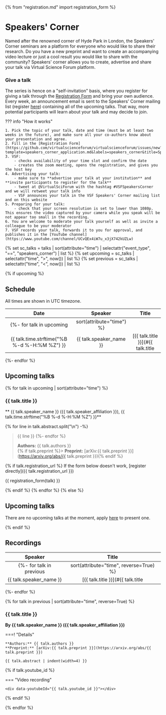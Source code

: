 {% from "registration.md" import registration_form %}
# Speakers' Corner

Named after the renowned corner of Hyde Park in London, the Speakers' Corner seminars are a platform for everyone who would like to share their research.
Do you have a new preprint and want to create an accompanying video lecture or just a cool result you would like to share with the community? Speakers' corner allows you to create, advertise and share your talk via Virtual Science Forum platform.

### Give a talk
The series is hence on a "self-invitation" basis, where you register for giving a talk through the [Registration Form](https://github.com/virtualscienceforum/virtualscienceforum/issues/new?template=speakers_corner_application.md&labels=speakers_corner&title=Speakers%27%20corner%20talk%20application) and
bring your own audience. Every week, an announcement email is sent to the Speakers' Corner mailing list (register [here](mailinglist.md)) 
containing all of the upcoming talks. That way, more potential participants will learn about your talk and may decide to join.

??? info "How it works"

    1. Pick the topic of your talk, date and time (must be at least two weeks in the future), and make sure all your co-authors know about your presentation and agree.
    2. Fill in the [Registration Form](https://github.com/virtualscienceforum/virtualscienceforum/issues/new?template=speakers_corner_application.md&labels=speakers_corner&title=Speakers%27%20corner%20talk%20application)
    3. VSF:
        - checks availability of your time slot and confirm the date
        - creates the zoom meeting, opens the registration, and gives you the host key
    4. Advertising your talk:
        - make sure to **advertise your talk at your institution** and **invite participants to register for the talk**
        - tweet at @VirtualSciForum with the hashtag #VSFSpeakersCorner and we will retweet your talk info
        - VSF announces your talk in the VSF Speakers' Corner mailing list and on this website
    5. Preparing for your talk:
        - check that your screen resolution is set to lower than 1080p. This ensures the video captured by your camera while you speak will be not appear too small in the recording.
    6. You are welcome to moderate your talk yourself as well as invite a colleague to be your moderator
    7. VSF records your talk, forwards it to you for approval, and publishes it in the [YouTube channel](https://www.youtube.com/channel/UCvQEx4iW7u_x3jX742kUZLw)

{% set sc_talks = talks | sort(attribute="time") | selectattr("event_type", "==", "speakers_corner") | list %}
{% set upcoming = sc_talks | selectattr("time", ">", now()) | list %}
{% set previous = sc_talks | selectattr("time", "<", now()) | list %}

{% if upcoming %}
## Schedule

All times are shown in <span id="timezone">UTC</span> timezone.

|   Date   |     Speaker    | Title |
|:---------:|:--------------:|:-----:|
{%- for talk in upcoming | sort(attribute="time") %}
| <time datetime="{{ talk.time.isoformat() }}">{{ talk.time.strftime("%B %-d %-H:%M %Z") }}</time> | {{ talk.speaker_name }} | [{{ talk.title }}](#{{ talk.title | lower | a }}) |
{%- endfor %}

## Upcoming talks

{% for talk in upcoming | sort(attribute="time") %}
### {{ talk.title }}
** {{ talk.speaker_name }} ({{ talk.speaker_affiliation }}), <time datetime="{{ talk.time.isoformat() }}">{{ talk.time.strftime("%B %-d %-H:%M %Z") }}</time>**

{% for line in talk.abstract.split("\n") -%}
> {{ line }}
{%- endfor %}
>
> **Authors:** {{ talk.authors }}  
{% if talk.preprint %}> **Preprint:** [arXiv:{{ talk.preprint }}](https://arxiv.org/abs/{{ talk.preprint }}){% endif %}

{% if talk.registration_url %}
If the form below doesn't work, [register directly]({{ talk.registration_url }})

{{ registration_form(talk) }}

{% endif %}
{% endfor %}
{% else %}
## Upcoming talks

There are no upcoming talks at the moment, apply [here](https://github.com/virtualscienceforum/virtualscienceforum/issues/new?template=speakers_corner_application.md&labels=speakers_corner&title=Speakers%27%20corner%20talk%20application) to present one.

{% endif %}

## Recordings

|     Speaker    | Title |
|:--------------:|:-----:|
{%- for talk in previous | sort(attribute="time", reverse=True) %}
| {{ talk.speaker_name }} | [{{ talk.title }}](#{{ talk.title | a }}) |
{%- endfor %}

{% for talk in previous | sort(attribute="time", reverse=True) %}

### {{ talk.title }}
**By {{ talk.speaker_name }} ({{ talk.speaker_affiliation }})**

===! "Details"

    **Authors:** {{ talk.authors }}  
    **Preprint:** [arXiv:{{ talk.preprint }}](https://arxiv.org/abs/{{ talk.preprint }})

    {{ talk.abstract | indent(width=4) }}

{% if talk.youtube_id %}

=== "Video recording"

    <div data-youtubeId="{{ talk.youtube_id }}"></div>

{% endif %}

{% endfor %}
